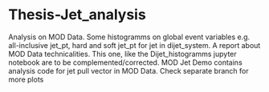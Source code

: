 # Thesis-Jet_analysis
Analysis on MOD Data.
Some histogramms on global event variables e.g. all-inclusive jet_pt, hard and soft jet_pt for jet in dijet_system.
A report about MOD Data technicalities. This one, like the Dijet_histogramms jupyter notebook are to be complemented/corrected. 
MOD Jet Demo contains analysis code for jet pull vector in MOD Data. 
Check separate branch for more plots
